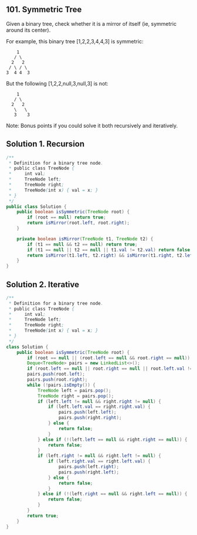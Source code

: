 ## 101. Symmetric Tree

Given a binary tree, check whether it is a mirror of itself (ie, symmetric around its center).

For example, this binary tree [1,2,2,3,4,4,3] is symmetric:

```
    1
   / \
  2   2
 / \ / \
3  4 4  3
```

But the following [1,2,2,null,3,null,3] is not:

```
    1
   / \
  2   2
   \   \
   3    3
```

Note:
Bonus points if you could solve it both recursively and iteratively.

## Solution 1. Recursion

```java
/**
 * Definition for a binary tree node.
 * public class TreeNode {
 *     int val;
 *     TreeNode left;
 *     TreeNode right;
 *     TreeNode(int x) { val = x; }
 * }
 */
public class Solution {
    public boolean isSymmetric(TreeNode root) {
        if (root == null) return true;
        return isMirror(root.left, root.right);
    }

    private boolean isMirror(TreeNode t1, TreeNode t2) {
        if (t1 == null && t2 == null) return true;
        if (t1 == null || t2 == null || t1.val != t2.val) return false;
        return isMirror(t1.left, t2.right) && isMirror(t1.right, t2.left);
    }
}
```

## Solution 2. Iterative

```java
/**
 * Definition for a binary tree node.
 * public class TreeNode {
 *     int val;
 *     TreeNode left;
 *     TreeNode right;
 *     TreeNode(int x) { val = x; }
 * }
 */
class Solution {
    public boolean isSymmetric(TreeNode root) {
        if (root == null || (root.left == null && root.right == null)) return true;
        Deque<TreeNode> pairs = new LinkedList<>();
        if (root.left == null || root.right == null || root.left.val != root.right.val) return false;
        pairs.push(root.left);
        pairs.push(root.right);
        while (!pairs.isEmpty()) {
            TreeNode left = pairs.pop();
            TreeNode right = pairs.pop();
            if (left.left != null && right.right != null) {
                if (left.left.val == right.right.val) {
                    pairs.push(left.left);
                    pairs.push(right.right);
                } else {
                    return false;
                }
            } else if (!(left.left == null && right.right == null)) {
                return false;
            }
            if (left.right != null && right.left != null) {
                if (left.right.val == right.left.val) {
                    pairs.push(left.right);
                    pairs.push(right.left);
                } else {
                    return false;
                }
            } else if (!(left.right == null && right.left == null)) {
                return false;
            }
        }
        return true;
    }
}
```
